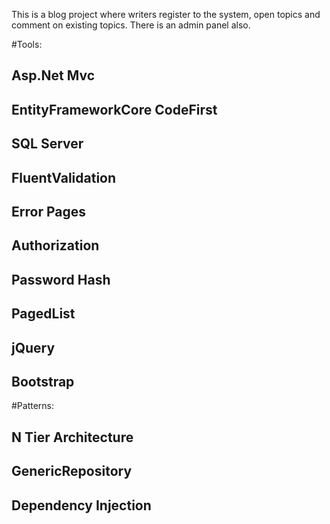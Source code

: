 <p>
  This is a blog project where writers register to the system, open topics and comment on existing topics.
  There is an admin panel also.
</p>

#Tools:
## Asp.Net Mvc
## EntityFrameworkCore CodeFirst
## SQL Server
## FluentValidation
## Error Pages
## Authorization
## Password Hash
## PagedList
## jQuery
## Bootstrap

#Patterns:
## N Tier Architecture
## GenericRepository
## Dependency Injection
